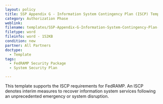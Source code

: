 ```yaml
---
layout: policy   
title: SSP Appendix G - Information System Contingency Plan (ISCP) Template
category: Authorization Phase
weblink:
filename: templates/SSP-Appendix-G-Information-System-Contingency-Plan-(ISCP)-Template.docx
filetype: word
fileinfo: word - 152KB
condition: new
partner: All Partners
doctype:
  - Template
tags:
  - FedRAMP Security Package
  - System Security Plan

---
```

This template supports the ISCP requirements for FedRAMP. An ISCP denotes interim measures to recover information system services following an unprecedented emergency or system disruption.
